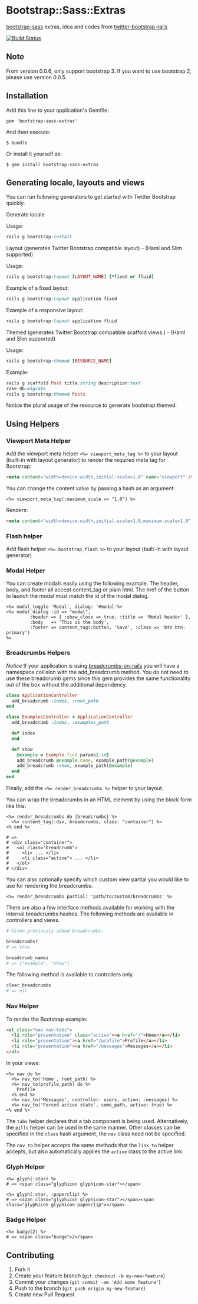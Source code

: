 # Bootstrap::Sass::Extras

[bootstrap-sass][1] extras, idea and codes from [twitter-bootstrap-rails][2]

  [1]: https://github.com/thomas-mcdonald/bootstrap-sass
  [2]: https://github.com/seyhunak/twitter-bootstrap-rails

  [![Build Status](https://travis-ci.org/doabit/bootstrap-sass-extras.png?branch=master)](https://travis-ci.org/doabit/bootstrap-sass-extras)

## Note

From version 0.0.6, only support bootstrap 3. If you want to use bootstrap 2, please use version 0.0.5.

## Installation

Add this line to your application's Gemfile:

    gem 'bootstrap-sass-extras'

And then execute:

    $ bundle

Or install it yourself as:

    $ gem install bootstrap-sass-extras

## Generating locale, layouts and views

You can run following generators to get started with Twitter Bootstrap quickly.

Generate locale


Usage:

```ruby
rails g bootstrap:install
```

Layout (generates Twitter Bootstrap compatible layout) - (Haml and Slim supported)


Usage:

```ruby
rails g bootstrap:layout [LAYOUT_NAME] [*fixed or fluid]
```

Example of a fixed layout:

```ruby
rails g bootstrap:layout application fixed
```

Example of a responsive layout:

```ruby
rails g bootstrap:layout application fluid
```

Themed (generates Twitter Bootstrap compatible scaffold views.) - (Haml and Slim supported)


Usage:

```ruby
rails g bootstrap:themed [RESOURCE_NAME]
```

Example:

```ruby
rails g scaffold Post title:string description:text
rake db:migrate
rails g bootstrap:themed Posts
```

Notice the plural usage of the resource to generate bootstrap:themed.

## Using Helpers

### Viewport Meta Helper
Add the viewport meta helper `<%= viewport_meta_tag %>` to your layout
(built-in with layout generator) to render the required meta tag for Bootstrap:

```html
<meta content="width=device-width,initial-scale=1.0" name="viewport" />
```

You can change the content value by passing a hash as an argument:

```erb
<%= viewport_meta_tag(:maximum_scale => "1.0") %>
```

Renders:

```html
<meta content="width=device-width,initial-scale=1.0,maximum-scale=1.0" name="viewport" />
```

### Flash helper
Add flash helper `<%= bootstrap_flash %>` to your layout (built-in with layout generator)

### Modal Helper
You can create modals easily using the following example. The header, body, and footer all accept content_tag or plain html.
The href of the button to launch the modal must match the id of the modal dialog.

```erb
<%= modal_toggle 'Modal', dialog: '#modal'%>
<%= modal_dialog :id => "modal",
         :header => { :show_close => true, :title => 'Modal header' },
         :body   => 'This is the body',
         :footer => content_tag(:button, 'Save', :class => 'btn btn-primary')
%>
```

### Breadcrumbs Helpers

*Notice* If your application is using [breadcrumbs-on-rails](https://github.com/weppos/breadcrumbs_on_rails) you will have a namespace collision with the add_breadcrumb method.
You do not need to use these breadcrumb gems since this gem provides the same functionality out of the box without the additional dependency.

```ruby
class ApplicationController
  add_breadcrumb :index, :root_path
end
```

```ruby
class ExamplesController < ApplicationController
  add_breadcrumb :index, :examples_path

  def index
  end

  def show
    @example = Example.find params[:id]
    add_breadcrumb @example.name, example_path(@example)
    add_breadcrumb :show, example_path(@example)
  end
end
```

Finally, add the `<%= render_breadcrumbs %>` helper to your layout.

You can wrap the breadcrumbs in an HTML element by using the block form like this:

```erb
<%= render_breadcrumbs do |breadcrumbs| %>
  <%= content_tag(:div, breadcrumbs, class: "container") %>
<% end %>

# =>
# <div class="container">
#   <ol class="breadcrumb">
#     <li> ... </li>
#     <li class="active"> ... </li>
#   </ol>
# </div>
```

You can also optionally specify which custom view partial you would like to use for rendering the breadcrumbs:

```erb
<%= render_breadcrumbs partial: 'path/to/custom/breadcrumbs' %>
```

There are also a few interface methods available for working with the internal breadcrumbs hashes. The following methods are available in controllers and views.

```ruby
# Given previously added breadcrumbs:

breadcrumbs?
# => true

breadcrumb_names
# => ["example", "show"]
```

The following method is available to controllers only.

```ruby
clear_breadcrumbs
# => nil
```

### Nav Helper

To render the Bootstrap example:

```html
<ul class="nav nav-tabs">
  <li role="presentation" class="active"><a href="/">Home</a></li>
  <li role="presentation"><a href="/profile">Profile</a></li>
  <li role="presentation"><a href="/messages">Messages</a></li>
</ul>
```

In your views:

```erb
<%= nav do %>
  <%= nav_to('Home', root_path) %>
  <%= nav_to(profile_path) do %>
    Profile
  <% end %>
  <%= nav_to('Messages', controller: users, action: :messages) %>
  <%= nav_to('Forced active state', some_path, active: true) %>
<% end %>
```

The `tabs` helper declares that a tab component is being used. Alternatively, the `pills` helper can
be used in the same manner. Other classes can be specified in the `class` hash argument, the `nav`
class need not be specified.

The `nav_to` helper accepts the same methods that the `link_to` helper accepts, but also 
automatically applies the `active` class to the active link.

### Glyph Helper

```erb
<%= glyph(:star) %>
# => <span class="glyphicon glyphicon-star"></span>

<%= glyph(:star, :paperclip) %>
# => <span class="glyphicon glyphicon-star"></span><span class="glyphicon glyphicon-paperclip"></span>
```

### Badge Helper

```erb
<%= badge(2) %>
# => <span class="badge">2</span>
```

## Contributing

1. Fork it
2. Create your feature branch (`git checkout -b my-new-feature`)
3. Commit your changes (`git commit -am 'Add some feature'`)
4. Push to the branch (`git push origin my-new-feature`)
5. Create new Pull Request
